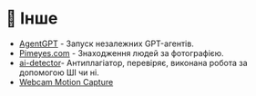 # 👀 Інше

* [AgentGPT](https://agentgpt.reworkd.ai/) - Запуск незалежних GPT-агентів.
* [Pimeyes.com](https://pimeyes.com/en/premium) - Знаходження людей за фотографією.
* [ai-detector](https://www.scribbr.com/ai-detector/)- Антиплагіатор, перевіряє, виконана робота за допомогою ШІ чи ні.
* [Webcam Motion Capture](https://webcammotioncapture.info/beta.php)&#x20;
